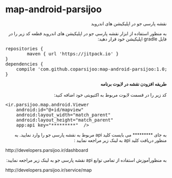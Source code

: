 # map-android-parsijoo
<p dir="rtl">
نقشه پارسی جو در اپلیکیشن های اندروید
</p>

<p dir="rtl">
به منظور استفاده از ابزار نقشه پارسی جو در اپلیکیشن های اندروید قطعه کد زیر را در فایل gradle اپلیکیشن خود قرار دهید:
</p>
<div class="highlight highlight-source-groovy"><pre>repositories {
        maven { url 'https://jitpack.io' }
}
dependencies {
 	compile <span class="pl-s"><span class="pl-pds">'</span>com.github.coparsijoo:map-android-parsijoo:1.0;<span class="pl-pds">'</span></span>
}</pre></div>

<p dir="rtl">
        <strong >طریقه افزودن نقشه در لایوت برنامه</strong><br/><br/>
        کد زیر را در قسمت لایوت مربوط به اکتیویتی خود اضافه کنید:
</p>

<div class="highlight highlight-text-xml">
<pre>&lt;<span class="pl-ent">ir.parsijoo.map.android.Viewer</span>
    android:id="@+id/mapview"
    android:layout_width="match_parent"
    android:layout_height="match_parent"
    app:api_key="*********"  /&gt;</pre></div>
    
    
<p dir="rtl">
      به جای ********* می بایست کلید api مربوط به نقشه پارسی جو را وارد نمایید. به منظور دریافت کلید api به لینک زیر مراجعه نمایید :
</p>
<p>
        http://developers.parsijoo.ir/dashboard
</p>

<p dir="rtl">
    به منظورآموزش استفاده از تمامی توابع api نقشه پارسی جو به لینک زیر مراجعه نمایید:
</p>
<p>
        http://developers.parsijoo.ir/service/map
</p>
